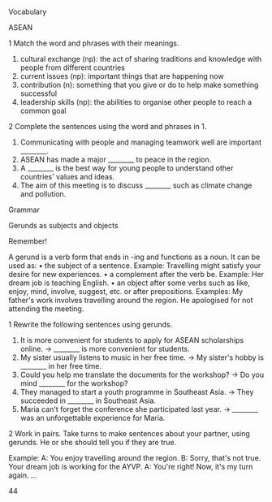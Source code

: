Vocabulary

ASEAN

1 Match the word and phrases with their meanings.

1. cultural exchange (np): the act of sharing traditions and knowledge with people from different countries
2. current issues (np): important things that are happening now
3. contribution (n): something that you give or do to help make something successful
4. leadership skills (np): the abilities to organise other people to reach a common goal

2 Complete the sentences using the word and phrases in 1.

1. Communicating with people and managing teamwork well are important ________.
2. ASEAN has made a major ________ to peace in the region.
3. A ________ is the best way for young people to understand other countries' values and ideas.
4. The aim of this meeting is to discuss ________ such as climate change and pollution.

Grammar

Gerunds as subjects and objects

Remember!

A gerund is a verb form that ends in -ing and functions as a noun. It can be used as:
• the subject of a sentence.
Example: Travelling might satisfy your desire for new experiences.
• a complement after the verb be.
Example: Her dream job is teaching English.
• an object after some verbs such as like, enjoy, mind, involve, suggest, etc. or after prepositions.
Examples: My father's work involves travelling around the region.
He apologised for not attending the meeting.

1 Rewrite the following sentences using gerunds.

1. It is more convenient for students to apply for ASEAN scholarships online.
→ ________ is more convenient for students.
2. My sister usually listens to music in her free time.
→ My sister's hobby is ________ in her free time.
3. Could you help me translate the documents for the workshop?
→ Do you mind ________ for the workshop?
4. They managed to start a youth programme in Southeast Asia.
→ They succeeded in ________ in Southeast Asia.
5. Maria can't forget the conference she participated last year.
→ ________ was an unforgettable experience for Maria.

2 Work in pairs. Take turns to make sentences about your partner, using gerunds. He or she should tell you if they are true.

Example: A: You enjoy travelling around the region.
B: Sorry, that's not true. Your dream job is working for the AYVP.
A: You're right! Now, it's my turn again. ...

44